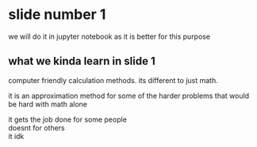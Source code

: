 # slide number 1

we will do it in jupyter notebook as it is better for this purpose

## what we kinda learn in slide 1

computer friendly calculation methods. its different to just math.

it is an approximation method for some of the harder problems that would be hard with math alone

it gets the job done for some people  
doesnt for others  
it idk
